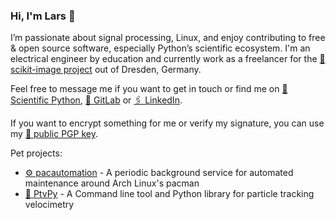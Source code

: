 ### Hi, I'm Lars 👋

I’m passionate about signal processing, Linux, and enjoy contributing to free & open source software, especially Python’s scientific ecosystem. I'm an electrical engineer by education and currently work as a freelancer for the [🐍 scikit-image project](https://scikit-image.org) out of Dresden, Germany.

Feel free to message me if you want to get in touch or find me on [🌳 Scientific Python](https://discuss.scientific-python.org/u/lagru/), [🦊 GitLab](https://gitlab.com/lagru) or [🖇️ LinkedIn](https://www.linkedin.com/in/lars-grueter).

If you want to encrypt something for me or verify my signature, you can use my [🔑 public PGP key](https://raw.githubusercontent.com/lagru/lagru/main/7B7482BA2FA7E85BC009D8C9861F446C5CBF173E.pubkey).

Pet projects:

- [⚙️ pacautomation](https://gitlab.com/lagru/pacautomation) - A periodic background service for automated maintenance around Arch Linux's pacman
- [🔬 PtvPy](https://tud-mst.gitlab.io/ptvpy/) - A Command line tool and Python library for particle tracking velocimetry


<!--
**lagru/lagru** is a ✨ _special_ ✨ repository because its `README.md` (this file) appears on your GitHub profile.

Here are some ideas to get you started:

- 🔭 I’m currently working on ...
- 🌱 I’m currently learning ...
- 👯 I’m looking to collaborate on ...
- 🤔 I’m looking for help with ...
- 💬 Ask me about ...
- 📫 How to reach me: ...
- 😄 Pronouns: ...
- ⚡ Fun fact: ...
-->
